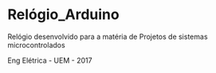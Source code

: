 # Relógio_Arduino
Relógio desenvolvido para a matéria de Projetos de sistemas microcontrolados

Eng Elétrica -  UEM - 2017
